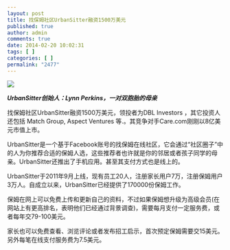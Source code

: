 ```yaml
---
layout: post
title: 找保姆社区UrbanSitter融资1500万美元
published: true
author: admin
comments: true
date: 2014-02-20 10:02:31
tags: [ ]
categories: [ ]
permalink: "2477"
---
```

![][1]

**_UrbanSitter_****_创始人_****_：Lynn Perkins，一对双胞胎的母亲_**

找保姆社区UrbanSitter融资1500万美元，领投者为DBL Investors ，其它投资人还包括 Match Group, Aspect Ventures 等.。其竞争对手Care.com刚刚以8亿美元市值上市。

UrbanSitter是一个基于Facebook账号的找保姆在线社区，它会通过“社区圈子”中的人为你推荐合适的保姆人选，这些推荐者也许就是你的邻居或者孩子同学的母亲。UrbanSitter还推出了手机应用。甚至其支付方式也是线上的。

UrbanSitter于2011年9月上线，现有员工20人，注册家长用户7万，注册保姆用户3万人。自成立以来，UrbanSitter已经提供了170000份保姆工作。

保姆在网上可以免费上传和更新自己的资料，不过如果保姆想升级为高级会员(在网站上有更高排名，表明他们已经通过背景调查)，需要每月支付一定服务费，或者每年交79-100美元。

家长也可以免费查看、浏览评论或者发布招工启示，首次预定保姆需要交15美元。另外每笔在线支付服务费为7.5美元。

 [1]: http://yongz.com/yz/wp-content/uploads/2014/04/f61aa89ad7e15d4a27a576a199c99fea.jpg